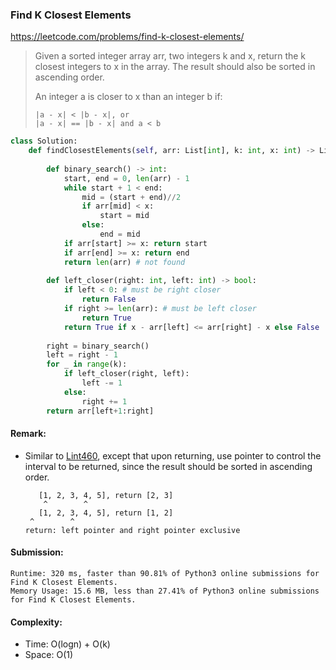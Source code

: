 ### Find K Closest Elements
https://leetcode.com/problems/find-k-closest-elements/
>Given a sorted integer array arr, two integers k and x, return the k closest integers to x in the array. The result should also be sorted in ascending order.
>
>An integer a is closer to x than an integer b if:
>```
>|a - x| < |b - x|, or
>|a - x| == |b - x| and a < b
>```

```python
class Solution:
    def findClosestElements(self, arr: List[int], k: int, x: int) -> List[int]:
        
        def binary_search() -> int:
            start, end = 0, len(arr) - 1
            while start + 1 < end:
                mid = (start + end)//2
                if arr[mid] < x:
                    start = mid
                else:
                    end = mid
            if arr[start] >= x: return start
            if arr[end] >= x: return end
            return len(arr) # not found
        
        def left_closer(right: int, left: int) -> bool:
            if left < 0: # must be right closer
                return False
            if right >= len(arr): # must be left closer
                return True
            return True if x - arr[left] <= arr[right] - x else False
        
        right = binary_search()
        left = right - 1
        for _ in range(k):
            if left_closer(right, left):
                left -= 1
            else:
                right += 1
        return arr[left+1:right]
```
#### Remark:
- Similar to [Lint460](https://github.com/chkao831/Algo_learning_notes/blob/main/BinarySearch/LintCode_460_Find-K-Closest-Elements.md), except that upon returning, use pointer to control the interval to be returned, since the result should be sorted in ascending order.
  ```
     [1, 2, 3, 4, 5], return [2, 3]
      ^        ^
     [1, 2, 3, 4, 5], return [1, 2]
   ^        ^ 
  return: left pointer and right pointer exclusive
  ```
#### Submission:
```
Runtime: 320 ms, faster than 90.81% of Python3 online submissions for Find K Closest Elements.
Memory Usage: 15.6 MB, less than 27.41% of Python3 online submissions for Find K Closest Elements.
```
#### Complexity:
- Time: O(logn) + O(k)
- Space: O(1)
